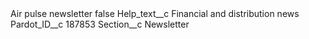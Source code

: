 <?xml version="1.0" encoding="UTF-8"?>
<CustomMetadata xmlns="http://soap.sforce.com/2006/04/metadata" xmlns:xsi="http://www.w3.org/2001/XMLSchema-instance" xmlns:xsd="http://www.w3.org/2001/XMLSchema">
    <label>Air pulse newsletter</label>
    <protected>false</protected>
    <values>
        <field>Help_text__c</field>
        <value xsi:type="xsd:string">Financial and distribution news</value>
    </values>
    <values>
        <field>Pardot_ID__c</field>
        <value xsi:type="xsd:string">187853</value>
    </values>
    <values>
        <field>Section__c</field>
        <value xsi:type="xsd:string">Newsletter</value>
    </values>
</CustomMetadata>
